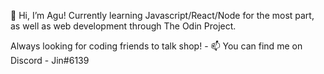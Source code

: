 👋 Hi, I’m Agu! Currently learning Javascript/React/Node for the most part, as well as  web development through The Odin Project.

Always looking for coding friends to talk shop! - 📫 You can find me on Discord - Jin#6139

<!---
jinitsuga/jinitsuga is a ✨ special ✨ repository because its `README.md` (this file) appears on your GitHub profile.
You can click the Preview link to take a look at your changes.
--->
